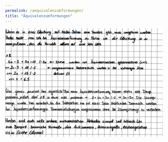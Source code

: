 ```yaml
---
permalink: /aequivalenzumformungen/
title: "Äquivalenzumformungen"
---
```


![](../assets/images/2022-06-21-19-24-32.png)